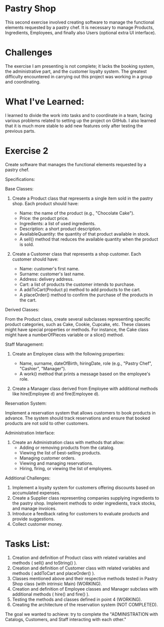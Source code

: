 # Pastry Shop
This second exercise involved creating software to manage the functional elements requested by a pastry chef. It is necessary to manage Products, Ingredients, Employees, and finally also Users (optional extra UI interface).

# Challenges
The exercise I am presenting is not complete; it lacks the booking system, the administrative part, and the customer loyalty system. The greatest difficulty encountered in carrying out this project was working in a group and coordinating.

# What I've Learned:
I learned to divide the work into tasks and to coordinate in a team, facing various problems related to setting up the project on GitHub. I also learned that it is much more stable to add new features only after testing the previous parts.

# Exercise 2
Create software that manages the functional elements requested by a pastry chef.

Specifications:

Base Classes:

1. Create a Product class that represents a single item sold in the pastry shop. Each product should have:
   - Name: the name of the product (e.g., "Chocolate Cake").
   - Price: the product price.
   - Ingredients: a list of used ingredients.
   - Description: a short product description.
   - AvailableQuantity: the quantity of that product available in stock.
   - A sell() method that reduces the available quantity when the product is sold.

2. Create a Customer class that represents a shop customer. Each customer should have:
   - Name: customer's first name.
   - Surname: customer's last name.
   - Address: delivery address.
   - Cart: a list of products the customer intends to purchase.
   - A addToCart(Product p) method to add products to the cart.
   - A placeOrder() method to confirm the purchase of the products in the cart.

Derived Classes:

From the Product class, create several subclasses representing specific product categories, such as Cake, Cookie, Cupcake, etc. These classes might have special properties or methods. For instance, the Cake class might have a numberOfPieces variable or a slice() method.

Staff Management:

1. Create an Employee class with the following properties:
   - Name, surname, dateOfBirth, hiringDate, role (e.g., "Pastry Chef", "Cashier", "Manager").
   - A work() method that prints a message based on the employee's role.

2. Create a Manager class derived from Employee with additional methods like hire(Employee d) and fire(Employee d).

Reservation System:

Implement a reservation system that allows customers to book products in advance. The system should track reservations and ensure that booked products are not sold to other customers.

Administration Interface:

1. Create an Administration class with methods that allow:
   - Adding or removing products from the catalog.
   - Viewing the list of best-selling products.
   - Managing customer orders.
   - Viewing and managing reservations.
   - Hiring, firing, or viewing the list of employees.

Additional Challenges:

1. Implement a loyalty system for customers offering discounts based on accumulated expenses.
2. Create a Supplier class representing companies supplying ingredients to the pastry shop. Implement methods to order ingredients, track stocks, and manage invoices.
3. Introduce a feedback rating for customers to evaluate products and provide suggestions.
4. Collect customer money.

# Tasks List:

1. Creation and definition of Product class with related variables and methods ( sell() and toString() ).
2. Creation and definition of Customer class with related variables and methods ( addToCart and placeOrder() ).
3. Classes mentioned above and their respective methods tested in Pastry Shop class (with intrinsic Main) (WORKING).
4. Creation and definition of Employee classes and Manager subclass with additional methods ( hire() and fire() ).
5. Testing the methods and classes defined in point 4 (WORKING).
6. Creating the architecture of the reservation system (NOT COMPLETED).

The goal we wanted to achieve: try to complete the "ADMINISTRATION with Catalogs, Customers, and Staff interacting with each other."
